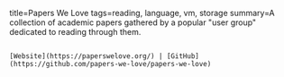 title=Papers We Love
tags=reading, language, vm, storage
summary=A collection of academic papers gathered by a popular "user group" dedicated to reading through them.
~~~~~~

[Website](https://paperswelove.org/) | [GitHub](https://github.com/papers-we-love/papers-we-love)

